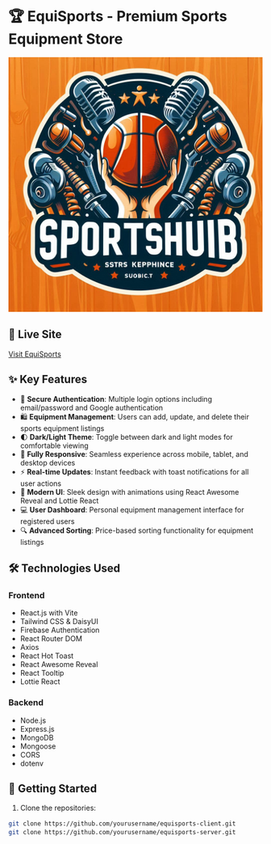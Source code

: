 # 🏆 EquiSports - Premium Sports Equipment Store

![EquiSports Banner](public/logo.png)

## 🎯 Live Site
[Visit EquiSports](your-live-site-url)

## ✨ Key Features

- 🔐 **Secure Authentication**: Multiple login options including email/password and Google authentication
- 🛍️ **Equipment Management**: Users can add, update, and delete their sports equipment listings
- 🌓 **Dark/Light Theme**: Toggle between dark and light modes for comfortable viewing
- 📱 **Fully Responsive**: Seamless experience across mobile, tablet, and desktop devices
- ⚡ **Real-time Updates**: Instant feedback with toast notifications for all user actions
- 🎨 **Modern UI**: Sleek design with animations using React Awesome Reveal and Lottie React
- 💻 **User Dashboard**: Personal equipment management interface for registered users
- 🔍 **Advanced Sorting**: Price-based sorting functionality for equipment listings

## 🛠️ Technologies Used

### Frontend
- React.js with Vite
- Tailwind CSS & DaisyUI
- Firebase Authentication
- React Router DOM
- Axios
- React Hot Toast
- React Awesome Reveal
- React Tooltip
- Lottie React

### Backend
- Node.js
- Express.js
- MongoDB
- Mongoose
- CORS
- dotenv

## 🚀 Getting Started

1. Clone the repositories:
```bash
git clone https://github.com/yourusername/equisports-client.git
git clone https://github.com/yourusername/equisports-server.git
